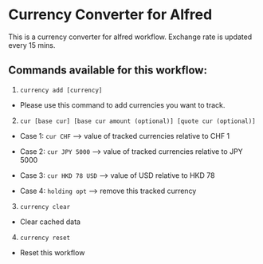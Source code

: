 # Currency Converter for Alfred

This is a currency converter for alfred workflow. Exchange rate is updated every 15 mins.

## Commands available for this workflow:

1. `currency add [currency]`

- Please use this command to add currencies you want to track.

2. `cur [base cur] [base cur amount (optional)] [quote cur (optional)]`

- Case 1: `cur CHF`
  --> value of tracked currencies relative to CHF 1

- Case 2: `cur JPY 5000`
  --> value of tracked currencies relative to JPY 5000

- Case 3: `cur HKD 78 USD`
  --> value of USD relative to HKD 78

- Case 4: `holding opt`
  --> remove this tracked currency

3. `currency clear`

- Clear cached data

4. `currency reset`

- Reset this workflow
